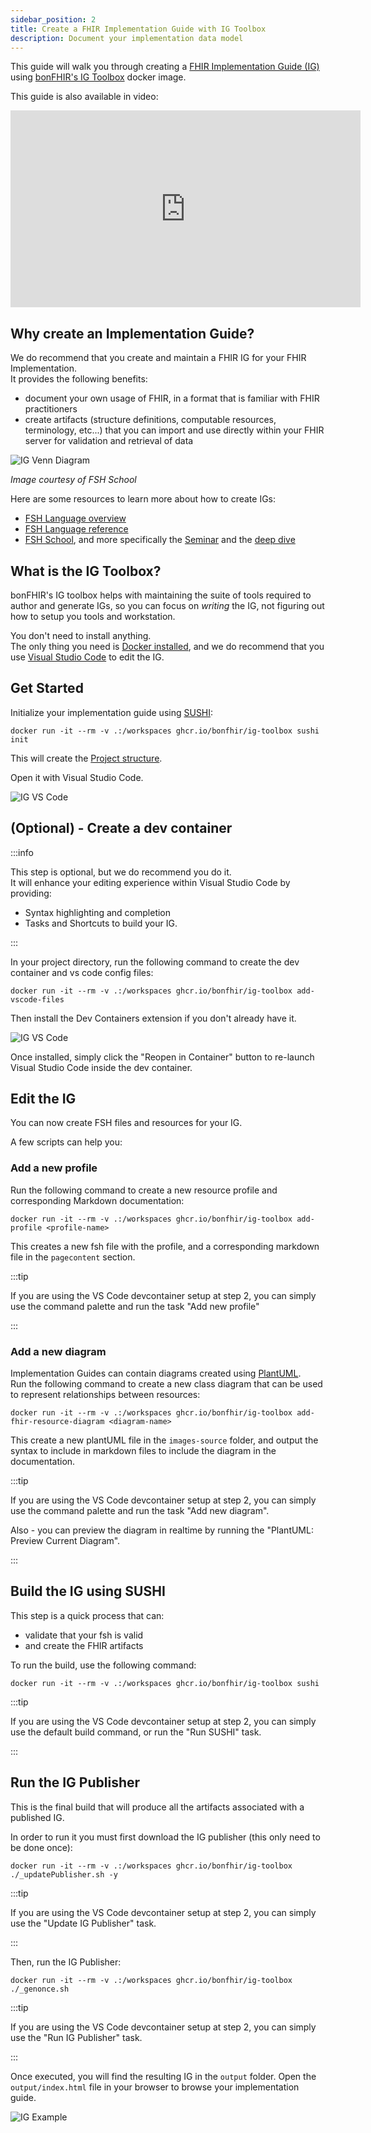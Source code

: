 ```yaml
---
sidebar_position: 2
title: Create a FHIR Implementation Guide with IG Toolbox
description: Document your implementation data model
---
```


This guide will walk you through creating a [FHIR Implementation Guide (IG)](https://www.hl7.org/fhir/implementationguide.html)
using [bonFHIR's IG Toolbox](https://github.com/bonfhir/ig-toolbox) docker image.

This guide is also available in video:

<p style={{textAlign: "center"}}>
  <iframe width="560" height="315" src="https://www.youtube-nocookie.com/embed/tgUZ1Et4fvM" title="YouTube video player" frameborder="0" allow="accelerometer; autoplay; clipboard-write; encrypted-media; gyroscope; picture-in-picture; web-share" allowfullscreen></iframe>
</p>

## Why create an Implementation Guide?

We do recommend that you create and maintain a FHIR IG for your FHIR Implementation.  
It provides the following benefits:

- document your own usage of FHIR, in a format that is familiar with FHIR practitioners
- create artifacts (structure definitions, computable resources, terminology, etc...) that you can import and use directly
  within your FHIR server for validation and retrieval of data

![IG Venn Diagram](/img/docs/ig_venn.svg)

_Image courtesy of FSH School_

Here are some resources to learn more about how to create IGs:

- [FSH Language overview](https://hl7.org/fhir/uv/shorthand/)
- [FSH Language reference](https://hl7.org/fhir/uv/shorthand/reference.html)
- [FSH School](https://fshschool.org/), and more specifically the [Seminar](https://fshschool.org/courses/fsh-seminar/) and the [deep dive](https://fshschool.org/courses/fsh-seminar/04-deep-dive-with-fsh.html)

## What is the IG Toolbox?

bonFHIR's IG toolbox helps with maintaining the suite of tools required to author and generate IGs,
so you can focus on _writing_ the IG, not figuring out how to setup you tools and workstation.

You don't need to install anything.  
The only thing you need is [Docker installed](https://www.docker.com/products/docker-desktop/),
and we do recommend that you use [Visual Studio Code](https://code.visualstudio.com/) to edit the IG.

## Get Started

Initialize your implementation guide using [SUSHI](https://fshschool.org/docs/sushi/):

```shell
docker run -it --rm -v .:/workspaces ghcr.io/bonfhir/ig-toolbox sushi init
```

This will create the [Project structure](https://fshschool.org/docs/sushi/project/).

Open it with Visual Studio Code.

![IG VS Code](/img/docs/ig_vscode.png)

## (Optional) - Create a dev container

:::info

This step is optional, but we do recommend you do it.  
It will enhance your editing experience within Visual Studio Code by providing:

- Syntax highlighting and completion
- Tasks and Shortcuts to build your IG.

:::

In your project directory, run the following command to create the dev container and vs code config files:

```shell
docker run -it --rm -v .:/workspaces ghcr.io/bonfhir/ig-toolbox add-vscode-files
```

Then install the Dev Containers extension if you don't already have it.

![IG VS Code](/img/docs/ig_vscode_devcontainer.png)

Once installed, simply click the "Reopen in Container" button to re-launch Visual Studio Code inside the dev container.

## Edit the IG

You can now create FSH files and resources for your IG.

A few scripts can help you:

### Add a new profile

Run the following command to create a new resource profile and corresponding Markdown documentation:

```shell
docker run -it --rm -v .:/workspaces ghcr.io/bonfhir/ig-toolbox add-profile <profile-name>
```

This creates a new fsh file with the profile, and a corresponding markdown file in the `pagecontent` section.

:::tip

If you are using the VS Code devcontainer setup at step 2, you can simply use the command palette and run the task "Add new profile"

:::

### Add a new diagram

Implementation Guides can contain diagrams created using [PlantUML](https://plantuml.com/).  
Run the following command to create a new class diagram that can be used to represent relationships between resources:

```shell
docker run -it --rm -v .:/workspaces ghcr.io/bonfhir/ig-toolbox add-fhir-resource-diagram <diagram-name>
```

This create a new plantUML file in the `images-source` folder, and output the syntax to include in markdown files to include the diagram in the documentation.

:::tip

If you are using the VS Code devcontainer setup at step 2, you can simply use the command palette and run the task "Add new diagram".

Also - you can preview the diagram in realtime by running the "PlantUML: Preview Current Diagram".

:::

## Build the IG using SUSHI

This step is a quick process that can:

- validate that your fsh is valid
- and create the FHIR artifacts

To run the build, use the following command:

```shell
docker run -it --rm -v .:/workspaces ghcr.io/bonfhir/ig-toolbox sushi
```

:::tip

If you are using the VS Code devcontainer setup at step 2, you can simply use the default build command, or run the "Run SUSHI" task.

:::

## Run the IG Publisher

This is the final build that will produce all the artifacts associated with a published IG.

In order to run it you must first download the IG publisher (this only need to be done once):

```shell
docker run -it --rm -v .:/workspaces ghcr.io/bonfhir/ig-toolbox ./_updatePublisher.sh -y
```

:::tip

If you are using the VS Code devcontainer setup at step 2, you can simply use the "Update IG Publisher" task.

:::

Then, run the IG Publisher:

```shell
docker run -it --rm -v .:/workspaces ghcr.io/bonfhir/ig-toolbox ./_genonce.sh
```

:::tip

If you are using the VS Code devcontainer setup at step 2, you can simply use the "Run IG Publisher" task.

:::

Once executed, you will find the resulting IG in the `output` folder.
Open the `output/index.html` file in your browser to browse your implementation guide.

![IG Example](/img/docs/ig_example.png)
